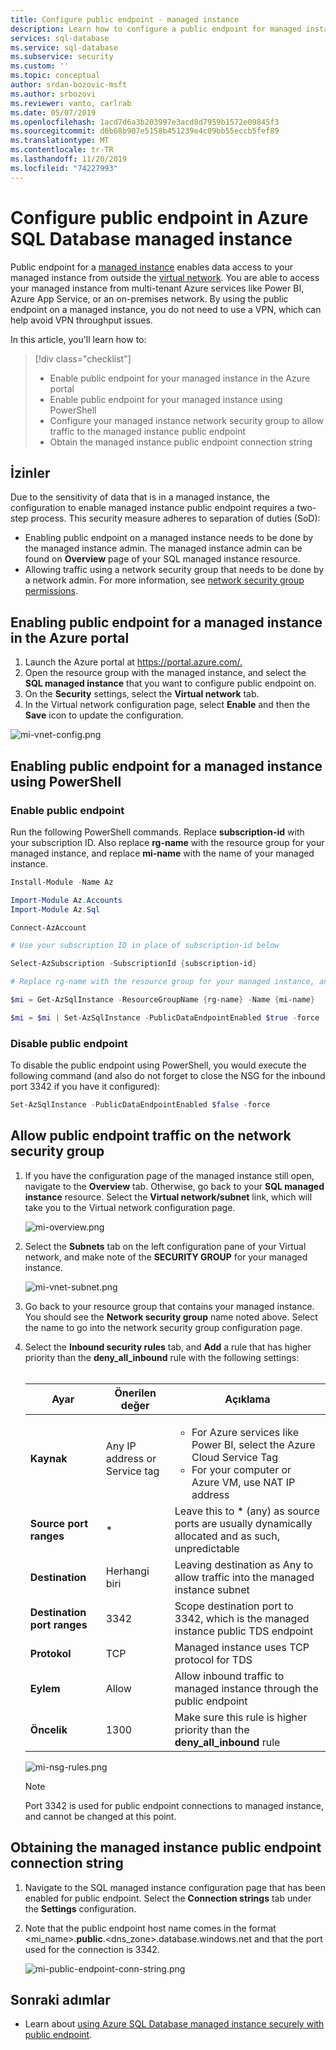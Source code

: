 ```yaml
---
title: Configure public endpoint - managed instance
description: Learn how to configure a public endpoint for managed instance
services: sql-database
ms.service: sql-database
ms.subservice: security
ms.custom: ''
ms.topic: conceptual
author: srdan-bozovic-msft
ms.author: srbozovi
ms.reviewer: vanto, carlrab
ms.date: 05/07/2019
ms.openlocfilehash: 1acd7d6a3b203997e3acd8d7959b1572e09845f3
ms.sourcegitcommit: d6b68b907e5158b451239e4c09bb55eccb5fef89
ms.translationtype: MT
ms.contentlocale: tr-TR
ms.lasthandoff: 11/20/2019
ms.locfileid: "74227993"
---
```

# <a name="configure-public-endpoint-in-azure-sql-database-managed-instance"></a>Configure public endpoint in Azure SQL Database managed instance

Public endpoint for a [managed instance](https://docs.microsoft.com/azure/sql-database/sql-database-managed-instance-index) enables data access to your managed instance from outside the [virtual network](../virtual-network/virtual-networks-overview.md). You are able to access your managed instance from multi-tenant Azure services like Power BI, Azure App Service, or an on-premises network. By using the public endpoint on a managed instance, you do not need to use a VPN, which can help avoid VPN throughput issues.

In this article, you'll learn how to:

> [!div class="checklist"]
> - Enable public endpoint for your managed instance in the Azure portal
> - Enable public endpoint for your managed instance using PowerShell
> - Configure your managed instance network security group to allow traffic to the managed instance public endpoint
> - Obtain the managed instance public endpoint connection string

## <a name="permissions"></a>İzinler

Due to the sensitivity of data that is in a managed instance, the configuration to enable managed instance public endpoint requires a two-step process. This security measure adheres to separation of duties (SoD):

- Enabling public endpoint on a managed instance needs to be done by the managed instance admin. The managed instance admin can be found on **Overview** page of your SQL managed instance resource.
- Allowing traffic using a network security group that needs to be done by a network admin. For more information, see [network security group permissions](../virtual-network/manage-network-security-group.md#permissions).

## <a name="enabling-public-endpoint-for-a-managed-instance-in-the-azure-portal"></a>Enabling public endpoint for a managed instance in the Azure portal

1. Launch the Azure portal at <https://portal.azure.com/.>
1. Open the resource group with the managed instance, and select the **SQL managed instance** that you want to configure public endpoint on.
1. On the **Security** settings, select the **Virtual network** tab.
1. In the Virtual network configuration page, select **Enable** and then the **Save** icon to update the configuration.

![mi-vnet-config.png](media/sql-database-managed-instance-public-endpoint-configure/mi-vnet-config.png)

## <a name="enabling-public-endpoint-for-a-managed-instance-using-powershell"></a>Enabling public endpoint for a managed instance using PowerShell

### <a name="enable-public-endpoint"></a>Enable public endpoint

Run the following PowerShell commands. Replace **subscription-id** with your subscription ID. Also replace **rg-name** with the resource group for your managed instance, and replace **mi-name** with the name of your managed instance.

```powershell
Install-Module -Name Az

Import-Module Az.Accounts
Import-Module Az.Sql

Connect-AzAccount

# Use your subscription ID in place of subscription-id below

Select-AzSubscription -SubscriptionId {subscription-id}

# Replace rg-name with the resource group for your managed instance, and replace mi-name with the name of your managed instance

$mi = Get-AzSqlInstance -ResourceGroupName {rg-name} -Name {mi-name}

$mi = $mi | Set-AzSqlInstance -PublicDataEndpointEnabled $true -force
```

### <a name="disable-public-endpoint"></a>Disable public endpoint

To disable the public endpoint using PowerShell, you would execute the following command (and also do not forget to close the NSG for the inbound port 3342 if you have it configured):

```powershell
Set-AzSqlInstance -PublicDataEndpointEnabled $false -force
```

## <a name="allow-public-endpoint-traffic-on-the-network-security-group"></a>Allow public endpoint traffic on the network security group

1. If you have the configuration page of the managed instance still open, navigate to the **Overview** tab. Otherwise, go back to your **SQL managed instance** resource. Select the **Virtual network/subnet** link, which will take you to the Virtual network configuration page.

    ![mi-overview.png](media/sql-database-managed-instance-public-endpoint-configure/mi-overview.png)

1. Select the **Subnets** tab on the left configuration pane of your Virtual network, and make note of the **SECURITY GROUP** for your managed instance.

    ![mi-vnet-subnet.png](media/sql-database-managed-instance-public-endpoint-configure/mi-vnet-subnet.png)

1. Go back to your resource group that contains your managed instance. You should see the **Network security group** name noted above. Select the name to go into the network security group configuration page.

1. Select the **Inbound security rules** tab, and **Add** a rule that has higher priority than the **deny_all_inbound** rule with the following settings: </br> </br>

    |Ayar  |Önerilen değer  |Açıklama  |
    |---------|---------|---------|
    |**Kaynak**     |Any IP address or Service tag         |<ul><li>For Azure services like Power BI, select the Azure Cloud Service Tag</li> <li>For your computer or Azure VM, use NAT IP address</li></ul> |
    |**Source port ranges**     |*         |Leave this to * (any) as source ports are usually dynamically allocated and as such, unpredictable |
    |**Destination**     |Herhangi biri         |Leaving destination as Any to allow traffic into the managed instance subnet |
    |**Destination port ranges**     |3342         |Scope destination port to 3342, which is the managed instance public TDS endpoint |
    |**Protokol**     |TCP         |Managed instance uses TCP protocol for TDS |
    |**Eylem**     |Allow         |Allow inbound traffic to managed instance through the public endpoint |
    |**Öncelik**     |1300         |Make sure this rule is higher priority than the **deny_all_inbound** rule |

    ![mi-nsg-rules.png](media/sql-database-managed-instance-public-endpoint-configure/mi-nsg-rules.png)

    > [!NOTE]
    > Port 3342 is used for public endpoint connections to managed instance, and cannot be changed at this point.

## <a name="obtaining-the-managed-instance-public-endpoint-connection-string"></a>Obtaining the managed instance public endpoint connection string

1. Navigate to the SQL managed instance configuration page that has been enabled for public endpoint. Select the **Connection strings** tab under the **Settings** configuration.
1. Note that the public endpoint host name comes in the format <mi_name>.**public**.<dns_zone>.database.windows.net and that the port used for the connection is 3342.

    ![mi-public-endpoint-conn-string.png](media/sql-database-managed-instance-public-endpoint-configure/mi-public-endpoint-conn-string.png)

## <a name="next-steps"></a>Sonraki adımlar

- Learn about [using Azure SQL Database managed instance securely with public endpoint](sql-database-managed-instance-public-endpoint-securely.md).